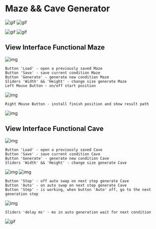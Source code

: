 # Maze && Cave Generator

![gif](https://github.com/BlackwoodPeregrin/Maze/raw/develop/gif/maze1.gif)
![gif](https://github.com/BlackwoodPeregrin/Maze/raw/develop/gif/maze2.gif)

![gif](https://github.com/BlackwoodPeregrin/Maze/raw/develop/gif/cave1.gif)
![gif](https://github.com/BlackwoodPeregrin/Maze/raw/develop/gif/cave2.gif)

## View Interface Functional Maze

![img](https://github.com/BlackwoodPeregrin/Maze/raw/develop/img/maze.png)

    Button 'Load' - open a previously saved Maze
    Button 'Save' - save current condition Maze
    Button 'Generate' - generate new condition Maze
    Sliders 'Width' && 'Height' - change size generate Maze
    Left Mouse Button - on/off start position
    
![img](https://github.com/BlackwoodPeregrin/Maze/raw/develop/img/start_pos.png)
    
    Right Mouse Button - install finish position and show result path

![img](https://github.com/BlackwoodPeregrin/Maze/raw/develop/img/show_path.png)

## View Interface Functional Cave

![img](https://github.com/BlackwoodPeregrin/Maze/raw/develop/img/cave.png)
    
    Button 'Load' - open a previously saved Cave
    Button 'Save' - save current condition Cave
    Button 'Generate' - generate new condition Cave
    Sliders 'Width' && 'Height' - change size generate Cave

![img](https://github.com/BlackwoodPeregrin/Maze/raw/develop/img/auto.png)
![img](https://github.com/BlackwoodPeregrin/Maze/raw/develop/img/stop.png)

    Button 'Stop' - off auto swap on next step generate Cave
    Button 'Auto' - on auto swap on next step generate Cave
    Button 'Step' - is working, when button 'Auto' off, go to the next generation step

![img](https://github.com/BlackwoodPeregrin/Maze/raw/develop/img/delay.png)

    Sliders 'delay ms' - ms in auto generation wait for next condition

![gif](https://github.com/BlackwoodPeregrin/Maze/raw/develop/gif/finish.gif)

